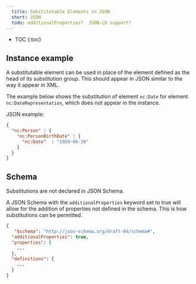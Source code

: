 ```yaml
---
  title: Substitutable Elements in JSON
  short: JSON
  todo: additionalProperties?  JSON-LD support?
---
```


- TOC
{:toc}

## Instance example

A substitutable element can be used in place of the element defined as the head of its substitution group.  This should appear in JSON similar to the way it appear in XML.

The example below shows the substitution of element `nc:Date` for element `nc:DateRepresentation`, which does not appear in the instance.

JSON example:

```json
{
  "nc:Person" : {
    "nc:PersonBirthDate" : {
      "nc:Date"  : "1950-06-30"
    }
  }
}
```

## Schema

Substitutions are not declared in JSON Schema.

A JSON Schema with the `additionalProperties` keyword set to true will allow for the addition of properties not defined in the schema.  This is how substitutions can be permitted.

```json
{
   "$schema": "http://json-schema.org/draft-04/schema#",
  "additionalProperties": true,
  "properties": {
    ...
  },
  "definitions": {
    ...
  }
}
```
